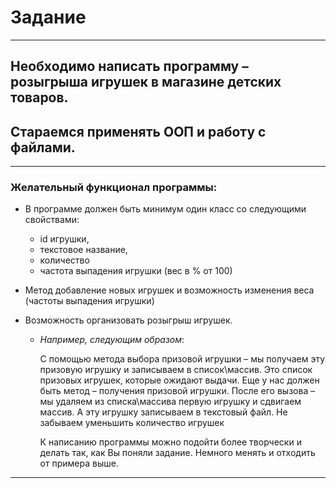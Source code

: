 # Задание
---

## Необходимо написать программу – розыгрыша игрушек в магазине детских товаров.
## Стараемся применять ООП и работу с файлами.
---

### Желательный функционал программы:
* В программе должен быть минимум один класс со следующими свойствами:
    * id игрушки,
    * текстовое название,
    * количество
    * частота выпадения игрушки (вес в % от 100)

* Метод добавление новых игрушек и возможность изменения веса (частоты выпадения игрушки)

* Возможность организовать розыгрыш игрушек.
    * _Например, следующим образом_:

        С помощью метода выбора призовой игрушки – мы получаем эту призовую игрушку и записываем в список\массив.
        Это список призовых игрушек, которые ожидают выдачи.
        Еще у нас должен быть метод – получения призовой игрушки.
        После его вызова – мы удаляем из списка\массива первую игрушку и сдвигаем массив. А эту игрушку записываем в текстовый файл.
        Не забываем уменьшить количество игрушек

        К написанию программы можно подойти более творчески и делать так, как Вы поняли задание. Немного менять и отходить от примера выше.
---
